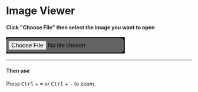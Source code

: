 <H1>Image Viewer</H1>
<h4>Click "Choose File" then select the image you want to open</h4>

![Preview Image](media/choose-file.png)

---

<h4>Then use </h4>
Press <kbd>Ctrl</kbd> + <kbd>=</kbd> or <kbd>Ctrl</kbd> + <kbd>-</kbd> to zoom.

